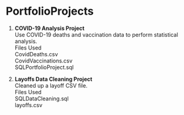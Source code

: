 # PortfolioProjects
1. __COVID-19 Analysis Project__\
Use COVID-19 deaths and vaccination data to perform statistical analysis.\
Files Used\
CovidDeaths.csv\
CovidVaccinations.csv\
SQLPortfolioProject.sql

2. __Layoffs Data Cleaning Project__\
Cleaned up a layoff CSV file.\
Files Used\
SQLDataCleaning.sql\
layoffs.csv
